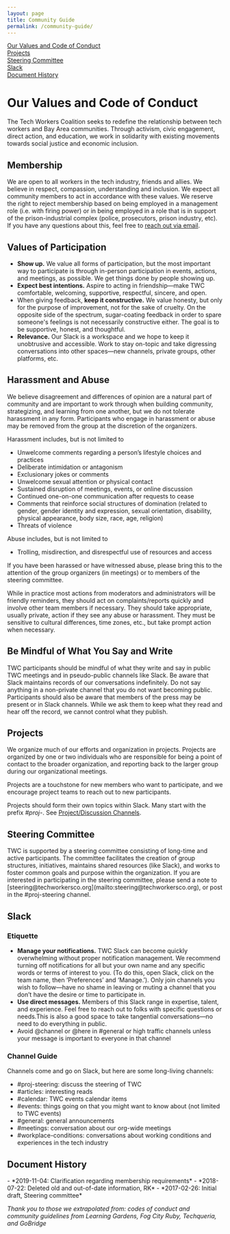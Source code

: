 ```yaml
---
layout: page
title: Community Guide
permalink: /community-guide/
---
```

[Our Values and Code of Conduct](#our-values)<br>
[Projects](#projects)<br>
[Steering Committee](#steering-committee)<br>
[Slack](#slack)<br>
[Document History](#document-history)

# Our Values and Code of Conduct
<a name="our-values" />

The Tech Workers Coalition seeks to redefine the relationship between tech workers and Bay Area communities. Through activism, civic engagement, direct action, and education, we work in solidarity with existing movements towards social justice and economic inclusion.

## Membership

We are open to all workers in the tech industry, friends and allies. We believe in respect, compassion, understanding and inclusion. We expect all community members to act in accordance with these values.  We reserve the right to reject membership based on being employed in a management role (i.e. with firing power) or in being employed in a role that is in support of the prison-industrial complex (police, prosecutors, prison industry, etc). If you have any questions about this, feel free to [reach out via email](mailto:hello@techworkersco.org).

## Values of Participation

- **Show up.** We value all forms of participation, but the most important way to participate is through in-person participation in events, actions, and meetings, as possible. We get things done by people showing up.
- **Expect best intentions.** Aspire to acting in friendship—make TWC comfortable, welcoming, supportive, respectful, sincere, and open.
- When giving feedback, **keep it constructive.** We value honesty, but only for the purpose of improvement, not for the sake of cruelty. On the opposite side of the spectrum, sugar-coating feedback in order to spare someone's feelings is not necessarily constructive either. The goal is to be supportive, honest, and thoughtful.
- **Relevance.** Our Slack is a workspace and we hope to keep it unobtrusive and accessible. Work to stay on-topic and take digressing conversations into other spaces—new channels, private groups, other platforms, etc.

## Harassment and Abuse

We believe disagreement and differences of opinion are a natural part of community and are important to work through when building community, strategizing, and learning from one another, but we do not tolerate harassment in any form. Participants who engage in harassment or abuse may be removed from the group at the discretion of the organizers.

Harassment includes, but is not limited to

- Unwelcome comments regarding a person’s lifestyle choices and practices
- Deliberate intimidation or antagonism
- Exclusionary jokes or comments
- Unwelcome sexual attention or physical contact
- Sustained disruption of meetings, events, or online discussion
- Continued one-on-one communication after requests to cease
- Comments that reinforce social structures of domination (related to gender, gender identity and expression, sexual orientation, disability, physical appearance, body size, race, age, religion)
- Threats of violence

Abuse includes, but is not limited to
- Trolling, misdirection, and disrespectful use of resources and access

If you have been harassed or have witnessed abuse, please bring this to the attention of the group organizers (in meetings) or to members of the steering committee.

While in practice most actions from moderators and administrators will be friendly reminders, they should act on complaints/reports quickly and involve other team members if necessary. They should take appropriate, usually private, action if they see any abuse or harassment. They must be sensitive to cultural differences, time zones, etc., but take prompt action when necessary.

## Be Mindful of What You Say and Write

TWC participants should be mindful of what they write and say in public TWC meetings and in pseudo-public channels like Slack. Be aware that Slack maintains records of our conversations indefinitely. Do not say anything in a non-private channel that you do not want becoming public. Participants should also be aware that members of the press may be present or in Slack channels. While we ask them to keep what they read and hear off the record, we cannot control what they publish.

## Projects
<a name="projects" />

We organize much of our efforts and organization in projects. Projects are organized by one or two individuals who are responsible for being a point of contact to the broader organization, and reporting back to the larger group during our organizational meetings.

Projects are a touchstone for new members who want to participate, and we encourage project teams to reach out to new participants.

Projects should form their own topics within Slack. Many start with the prefix *#proj-*. See [Project/Discussion Channels](#slack).

## Steering Committee
<a name="steering-committee" />
TWC is supported by a steering committee consisting of long-time and active participants. The committee facilitates the creation of group structures, initiatives, maintains shared resources (like Slack), and works to foster common goals and purpose within the organization. If you are interested in participating in the steering committee, please send a note to [steering@techworkersco.org](mailto:steering@techworkersco.org), or post in the #proj-steering channel.

## Slack
<a name="slack" />

### Etiquette

- **Manage your notifications.** TWC Slack can become quickly overwhelming without proper notification management. We recommend turning off notifications for all but your own name and any specific words or terms of interest to you. (To do this, open Slack, click on the team name, then ‘Preferences’ and ‘Manage.’). Only join channels you wish to follow—have no shame in leaving or muting a channel that you don’t have the desire or time to participate in.
- **Use direct messages.** Members of this Slack range in expertise, talent, and experience. Feel free to reach out to folks with specific questions or needs.This is also a good space to take tangential conversations—no need to do everything in public.
- Avoid @channel or @here in #general or high traffic channels unless your message is important to everyone in that channel

### Channel Guide
Channels come and go on Slack, but here are some long-living channels:
- #proj-steering: discuss the steering of TWC
- #articles: interesting reads
- #calendar: TWC events calendar items
- #events: things going on that you might want to know about (not limited to TWC events)
- #general: general announcements
- #meetings: conversation about our org-wide meetings
- #workplace-conditions: conversations about working conditions and experiences in the tech industry

## Document History
<a name="document-history" />
- *2019-11-04: Clarification regarding membership requirements*
- *2018-07-22: Deleted old and out-of-date information, RK*
- *2017-02-26: Initial draft, Steering committee*

*Thank you to those we extrapolated from: codes of conduct and community guidelines from Learning Gardens, Fog City Ruby, Techqueria, and GoBridge*
